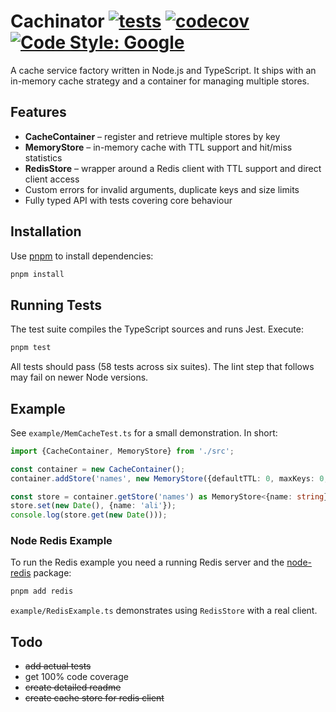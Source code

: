 # Cachinator [![tests](https://github.com/manizm/cachinator/actions/workflows/tests.yml/badge.svg)](https://github.com/manizm/cachinator/actions/workflows/tests.yml) [![codecov](https://codecov.io/gh/manizm/cachinator/branch/main/graph/badge.svg?token=56IFRHDUXI)](https://codecov.io/gh/manizm/cachinator) [![Code Style: Google](https://img.shields.io/badge/code%20style-google-blueviolet.svg)](https://github.com/google/gts)

A cache service factory written in Node.js and TypeScript. It ships with an in-memory cache strategy and a container for managing multiple stores.

## Features

- **CacheContainer** – register and retrieve multiple stores by key
- **MemoryStore** – in-memory cache with TTL support and hit/miss statistics
- **RedisStore** – wrapper around a Redis client with TTL support and direct client access
- Custom errors for invalid arguments, duplicate keys and size limits
- Fully typed API with tests covering core behaviour

## Installation

Use [pnpm](https://pnpm.io/) to install dependencies:

```bash
pnpm install
```

## Running Tests

The test suite compiles the TypeScript sources and runs Jest. Execute:

```bash
pnpm test
```

All tests should pass (58 tests across six suites). The lint step that follows may fail on newer Node versions.

## Example

See `example/MemCacheTest.ts` for a small demonstration. In short:

```ts
import {CacheContainer, MemoryStore} from './src';

const container = new CacheContainer();
container.addStore('names', new MemoryStore({defaultTTL: 0, maxKeys: 0, ttlCheckTimer: 0}));

const store = container.getStore('names') as MemoryStore<{name: string}, Date>;
store.set(new Date(), {name: 'ali'});
console.log(store.get(new Date()));
```

### Node Redis Example

To run the Redis example you need a running Redis server and the
[node-redis](https://github.com/redis/node-redis) package:

```bash
pnpm add redis
```

`example/RedisExample.ts` demonstrates using `RedisStore` with a real client.

## Todo

- ~~add actual tests~~
- get 100% code coverage
- ~~create detailed readme~~
- ~~create cache store for redis client~~
